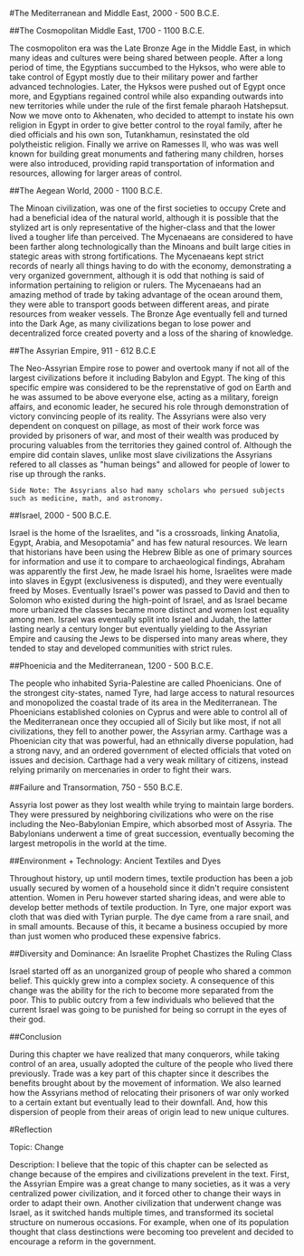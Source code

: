 #The Mediterranean and Middle East, 2000 - 500 B.C.E. 

##The Cosmopolitan Middle East, 1700 - 1100 B.C.E. 

The cosmopoliton era was the Late Bronze Age in the Middle East, in which many ideas and cultures were being shared between people. After a long period of time, the Egyptians succumbed to the Hyksos, who were able to take control of Egypt mostly due to their military power and farther advanced technologies. Later, the Hyksos were pushed out of Egypt once more, and Egyptians regained control while also expanding outwards into new territories while under the rule of the first female pharaoh Hatshepsut. Now we move onto to Akhenaten, who decided to attempt to instate his own religion in Egypt in order to give better control to the royal family, after he died officials and his own son, Tutankhamun, resinstated the old polytheistic religion. Finally we arrive on Ramesses II, who was was well known for building great monuments and fathering many children, horses were also introduced, providing rapid transportation of information and resources, allowing for larger areas of control. 

##The Aegean World, 2000 - 1100 B.C.E. 

The Minoan civilization, was one of the first societies to occupy Crete and had a beneficial idea of the natural world, although it is possible that the stylized art is only representative of the higher-class and that the lower lived a tougher life than perceived. The Mycenaeans are considered to have been farther along technologically than the Minoans and built large cities in stategic areas with strong fortifications. The Mycenaeans kept strict records of nearly all things having to do with the economy, demonstrating a very organized government, although it is odd that nothing is said of information pertaining to religion or rulers. The Mycenaeans had an amazing method of trade by taking advantage of the ocean around them, they were able to transport goods between different areas, and pirate resources from weaker vessels. The Bronze Age eventually fell and turned into the Dark Age, as many civilizations began to lose power and decentralized force created poverty and a loss of the sharing of knowledge. 

##The Assyrian Empire, 911 - 612 B.C.E 

The Neo-Assyrian Empire rose to power and overtook many if not all of the largest civilizations before it including Babylon and Egypt. The king of this specific empire was considered to be the reprenstative of god on Earth and he was assumed to be above everyone else, acting as a military, foreign affairs, and economic leader, he secured his role through demonstration of victory convincing people of its reality. The Assyrians were also very dependent on conquest on pillage, as most of their work force was provided by prisoners of war, and most of their wealth was produced by procuring valuables from the territories they gained control of. Although the empire did contain slaves, unlike most slave civilizations the Assyrians refered to all classes as "human beings" and allowed for people of lower to rise up through the ranks. 

`Side Note: The Assyrians also had many scholars who persued subjects such as medicine, math, and astronomy.`

##Israel, 2000 - 500 B.C.E. 

Israel is the home of the Israelites, and "is a crossroads, linking Anatolia, Egypt, Arabia, and Mesopotamia" and has few natural resources. We learn that historians have been using the Hebrew Bible as one of primary sources for information and use it to compare to archaeological findings, Abraham was apparently the first Jew, he made Israel his home, Israelites were made into slaves in Egypt (exclusiveness is disputed), and they were eventually freed by Moses. Eventually Israel's power was passed to David and then to Solomon who existed during the high-point of Israel, and as Israel became more urbanized the classes became more distinct and women lost equality among men. Israel was eventually split into Israel and Judah, the latter lasting nearly a century longer but eventually yielding to the Assyrian Empire and causing the Jews to be dispersed into many areas where, they tended to stay and developed communities with strict rules. 

##Phoenicia and the Mediterranean, 1200 - 500 B.C.E. 

The people who inhabited Syria-Palestine are called Phoenicians. One of the strongest city-states, named Tyre, had large access to natural resources and monopolized the coastal trade of its area in the Mediterranean. The Phoenicians established colonies on Cyprus and were able to control all of the Mediterranean once they occupied all of Sicily but like most, if not all civilizations, they fell to another power, the Assyrian army. Carthage was a Phoenician city that was powerful, had an ethnically diverse population, had a strong navy, and an ordered government of elected officials that voted on issues and decision. Carthage had a very weak military of citizens, instead relying primarily on mercenaries in order to fight their wars. 

##Failure and Transormation, 750 - 550 B.C.E. 

Assyria lost power as they lost wealth while trying to maintain large borders. They were pressured by neighboring civilizations who were on the rise including the Neo-Babylonian Empire, which absorbed most of Assyria. The Babylonians underwent a time of great succession, eventually becoming the largest metropolis in the world at the time. 

##Environment + Technology: Ancient Textiles and Dyes 

Throughout history, up until modern times, textile production has been a job usually secured by women of a household since it didn't require consistent attention. Women in Peru however started sharing ideas, and were able to develop better methods of textile production. In Tyre, one major export was cloth that was died with Tyrian purple. The dye came from a rare snail, and in small amounts. Because of this, it became a business occupied by more than just women who produced these expensive fabrics. 

##Diversity and Dominance: An Israelite Prophet Chastizes the Ruling Class 

Israel started off as an unorganized group of people who shared a common belief. This quickly grew into a complex society. A consequence of this change was the ability for the rich to become more separated from the poor. This to public outcry from a few individuals who believed that the current Israel was going to be punished for being so corrupt in the eyes of their god. 

##Conclusion 

During this chapter we have realized that many conquerors, while taking control of an area, usually adopted the culture of the people who lived there previously. Trade was a key part of this chapter since it describes the benefits brought about by the movement of information. We also learned how the Assyrians method of relocating their prisoners of war only worked to a certain extant but eventually lead to their downfall. And, how this dispersion of people from their areas of origin lead to new unique cultures. 

#Reflection 

Topic: Change

Description: I believe that the topic of this chapter can be selected as change because of the empires and civilizations prevelent in the text. First, the Assyrian Empire was a great change to many societies, as it was a very centralized power civilization, and it forced other to change their ways in order to adapt their own. Another civilization that underwent change was Israel, as it switched hands multiple times, and transformed its societal structure on numerous occasions. For example, when one of its population thought that class destinctions were becoming too prevelent and decided to encourage a reform in the government. 
